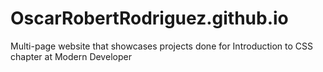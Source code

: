 
# OscarRobertRodriguez.github.io
Multi-page website that showcases projects done for Introduction to CSS chapter at Modern Developer


